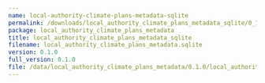 ```yaml
---
name: local-authority-climate-plans-metadata-sqlite
permalink: /downloads/local_authority_climate_plans_metadata_sqlite/0_1_0
package: local_authority_climate_plans_metadata
title: local_authority_climate_plans_metadata_sqlite
filename: local_authority_climate_plans_metadata.sqlite
version: 0.1.0
full_version: 0.1.0
file: /data/local_authority_climate_plans_metadata/0.1.0/local_authority_climate_plans_metadata.sqlite
---
```

